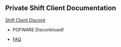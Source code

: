 ## Private Shift Client Documentation
[Shift Client Discord](https://discord.gg/8S5eBJ4cBN)

- POFWARE Discontinued!
* [FAQ](https://github.com/iProB1/Shift-Docs/blob/main/faq.md)
